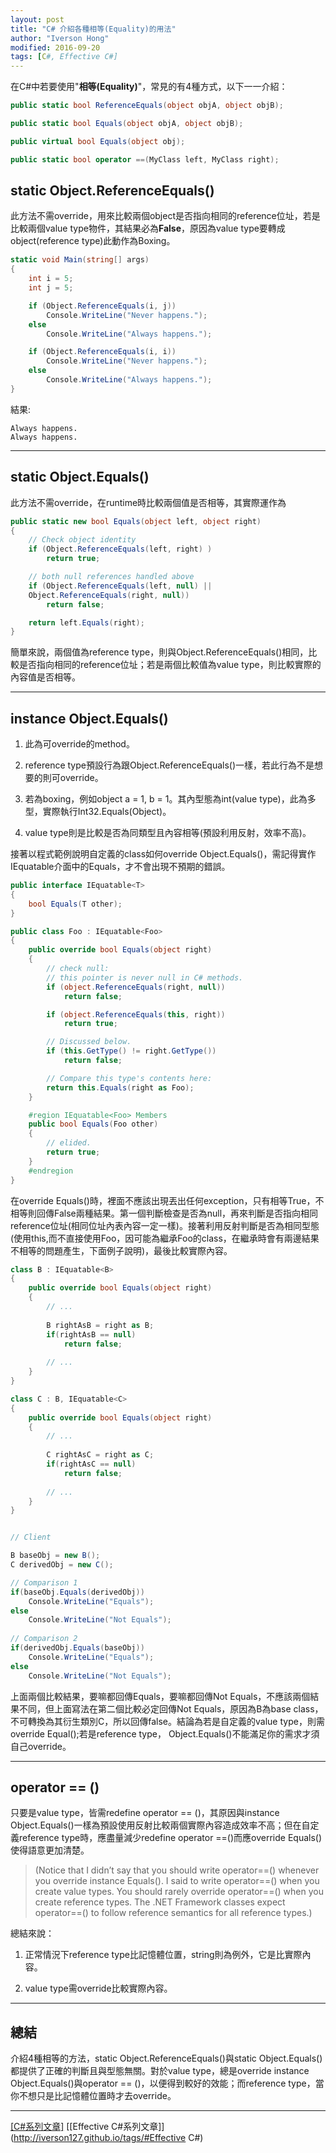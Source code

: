 ```yaml
---
layout: post
title: "C# 介紹各種相等(Equality)的用法"
author: "Iverson Hong"
modified: 2016-09-20
tags: [C#, Effective C#]
---
```


在C#中若要使用"**相等(Equality)**"，常見的有4種方式，以下一一介紹：

~~~csharp
public static bool ReferenceEquals(object objA, object objB);

public static bool Equals(object objA, object objB);

public virtual bool Equals(object obj);

public static bool operator ==(MyClass left, MyClass right);
~~~

## static Object.ReferenceEquals() ##

此方法不需override，用來比較兩個object是否指向相同的reference位址，若是比較兩個value type物件，其結果必為**False**，原因為value type要轉成object(reference type)此動作為Boxing。

~~~csharp
static void Main(string[] args)
{
    int i = 5;
    int j = 5;

    if (Object.ReferenceEquals(i, j))
        Console.WriteLine("Never happens.");
    else
        Console.WriteLine("Always happens.");

    if (Object.ReferenceEquals(i, i))
        Console.WriteLine("Never happens.");
    else
        Console.WriteLine("Always happens.");
}
~~~

結果:

    Always happens.
    Always happens.

----------

## static Object.Equals() ##

此方法不需override，在runtime時比較兩個值是否相等，其實際運作為

~~~csharp
public static new bool Equals(object left, object right)
{
    // Check object identity
    if (Object.ReferenceEquals(left, right) )
        return true;

    // both null references handled above
    if (Object.ReferenceEquals(left, null) ||
    Object.ReferenceEquals(right, null))
        return false;

    return left.Equals(right);
}
~~~

簡單來說，兩個值為reference type，則與Object.ReferenceEquals()相同，比較是否指向相同的reference位址；若是兩個比較值為value type，則比較實際的內容值是否相等。

----------

## instance Object.Equals() ##

1. 此為可override的method。
 
2. reference type預設行為跟Object.ReferenceEquals()一樣，若此行為不是想要的則可override。

3. 若為boxing，例如object a = 1, b = 1。其內型態為int(value type)，此為多型，實際執行Int32.Equals(Object)。
 
3. value type則是比較是否為同類型且內容相等(預設利用反射，效率不高)。

接著以程式範例說明自定義的class如何override Object.Equals()，需記得實作IEquatable<T>介面中的Equals，才不會出現不預期的錯誤。

~~~csharp
public interface IEquatable<T>
{
    bool Equals(T other);
}
~~~

~~~csharp
public class Foo : IEquatable<Foo>
{
    public override bool Equals(object right)
    {
        // check null:
        // this pointer is never null in C# methods.
        if (object.ReferenceEquals(right, null))
            return false;

        if (object.ReferenceEquals(this, right))
            return true;

        // Discussed below.
        if (this.GetType() != right.GetType())
            return false;

        // Compare this type's contents here:
        return this.Equals(right as Foo);
    }

    #region IEquatable<Foo> Members
    public bool Equals(Foo other)
    {
        // elided.
        return true;
    }
    #endregion
}
~~~

在override Equals()時，裡面不應該出現丟出任何exception，只有相等True，不相等則回傳False兩種結果。第一個判斷檢查是否為null，再來判斷是否指向相同reference位址(相同位址內表內容一定一樣)。接著利用反射判斷是否為相同型態(使用this,而不直接使用Foo，因可能為繼承Foo的class，在繼承時會有兩邊結果不相等的問題產生，下面例子說明)，最後比較實際內容。

~~~csharp
class B : IEquatable<B>
{
    public override bool Equals(object right)
    {
        // ...
     
        B rightAsB = right as B;
        if(rightAsB == null)
            return false;
         
        // ...
    }
}

class C : B, IEquatable<C>
{
    public override bool Equals(object right)
    {
        // ...
     
        C rightAsC = right as C;
        if(rightAsC == null)
            return false;
         
        // ...
    }
}


// Client

B baseObj = new B();
C derivedObj = new C();

// Comparison 1
if(baseObj.Equals(derivedObj))
    Console.WriteLine("Equals");
else
    Console.WriteLine("Not Equals");
    
// Comparison 2
if(derivedObj.Equals(baseObj))
    Console.WriteLine("Equals");
else
    Console.WriteLine("Not Equals");
~~~

上面兩個比較結果，要嘛都回傳Equals，要嘛都回傳Not Equals，不應該兩個結果不同，但上面寫法在第二個比較必定回傳Not Equals，原因為B為base class，不可轉換為其衍生類別C，所以回傳false。結論為若是自定義的value type，則需override Equal();若是reference type， Object.Equals()不能滿足你的需求才須自己override。

----------

## operator == () ##

只要是value type，皆需redefine operator == ()，其原因與instance Object.Equals()一樣為預設使用反射比較兩個實際內容造成效率不高；但在自定義reference type時，應盡量減少redefine operator ==()而應override Equals()使得語意更加清楚。

> (Notice that I didn’t say that you should write operator==() whenever you override instance Equals(). I said to write operator==() when you create value types. You should rarely override operator==() when you create reference types. The .NET Framework classes expect operator==() to follow reference semantics for all reference types.)

總結來說：

1. 正常情況下reference type比記憶體位置，string則為例外，它是比實際內容。

2. value type需override比較實際內容。

----------

## 總結 ##

介紹4種相等的方法，static Object.ReferenceEquals()與static Object.Equals()都提供了正確的判斷且與型態無關。對於value type，總是override instance Object.Equals()與operator == ()，以便得到較好的效能；而reference type，當你不想只是比記憶體位置時才去override。

----------

[[C#系列文章]](http://iverson127.github.io/tags/#C#)
[[Effective C#系列文章]](http://iverson127.github.io/tags/#Effective C#)